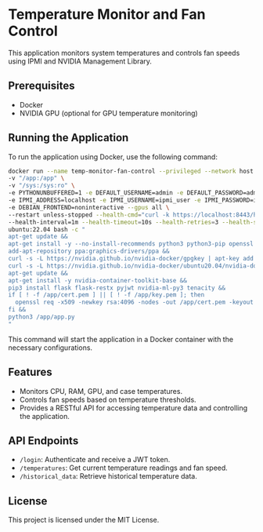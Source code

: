 # Temperature Monitor and Fan Control

This application monitors system temperatures and controls fan speeds using IPMI and NVIDIA Management Library.

## Prerequisites

- Docker
- NVIDIA GPU (optional for GPU temperature monitoring)

## Running the Application

To run the application using Docker, use the following command:

```bash
docker run --name temp-monitor-fan-control --privileged --network host \
-v "/app:/app" \
-v "/sys:/sys:ro" \
-e PYTHONUNBUFFERED=1 -e DEFAULT_USERNAME=admin -e DEFAULT_PASSWORD=admin \
-e IPMI_ADDRESS=localhost -e IPMI_USERNAME=ipmi_user -e IPMI_PASSWORD=ipmi_password \
-e DEBIAN_FRONTEND=noninteractive --gpus all \
--restart unless-stopped --health-cmd="curl -k https://localhost:8443/health" \
--health-interval=1m --health-timeout=10s --health-retries=3 --health-start-period=40s \
ubuntu:22.04 bash -c "
apt-get update &&
apt-get install -y --no-install-recommends python3 python3-pip openssl ipmitool software-properties-common curl &&
add-apt-repository ppa:graphics-drivers/ppa &&
curl -s -L https://nvidia.github.io/nvidia-docker/gpgkey | apt-key add - &&
curl -s -L https://nvidia.github.io/nvidia-docker/ubuntu20.04/nvidia-docker.list | tee /etc/apt/sources.list.d/nvidia-docker.list &&
apt-get update &&
apt-get install -y nvidia-container-toolkit-base &&
pip3 install flask flask-restx pyjwt nvidia-ml-py3 tenacity &&
if [ ! -f /app/cert.pem ] || [ ! -f /app/key.pem ]; then
  openssl req -x509 -newkey rsa:4096 -nodes -out /app/cert.pem -keyout /app/key.pem -days 365 -subj '/CN=localhost';
fi &&
python3 /app/app.py
"
```

This command will start the application in a Docker container with the necessary configurations.

## Features

- Monitors CPU, RAM, GPU, and case temperatures.
- Controls fan speeds based on temperature thresholds.
- Provides a RESTful API for accessing temperature data and controlling the application.

## API Endpoints

- `/login`: Authenticate and receive a JWT token.
- `/temperatures`: Get current temperature readings and fan speed.
- `/historical_data`: Retrieve historical temperature data.

## License

This project is licensed under the MIT License.
